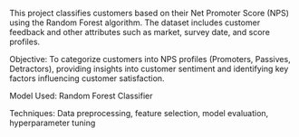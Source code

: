 This project classifies customers based on their Net Promoter Score (NPS) using the Random Forest algorithm. The dataset includes customer feedback and other attributes such as market, survey date, and score profiles.

Objective: To categorize customers into NPS profiles (Promoters, Passives, Detractors), providing insights into customer sentiment and identifying key factors influencing customer satisfaction.

Model Used: Random Forest Classifier

Techniques: Data preprocessing, feature selection, model evaluation, hyperparameter tuning

